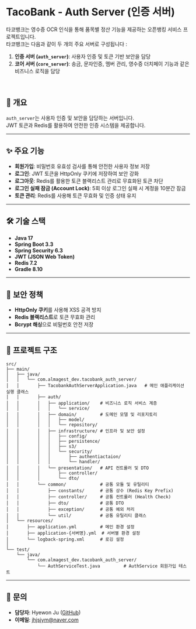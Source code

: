 # TacoBank - Auth Server (인증 서버)  
타코뱅크는 영수증 OCR 인식을 통해 품목별 정산 기능을 제공하는 오픈뱅킹 서비스 프로젝트입니다.<br>
타코뱅크는 다음과 같이 두 개의 주요 서버로 구성됩니다 :
1. **인증 서버 (`auth_server`)**: 사용자 인증 및 토큰 기반 보안을 담당
2. **코어 서버 (`core_server`)**: 송금, 문자인증, 멤버 관리, 영수증 더치페이 기능과 같은 비즈니스 로직을 담당
<br>

## **📌 개요**  
`auth_server`는 사용자 인증 및 보안을 담당하는 서버입니다. <br>
JWT 토큰과 Redis를 활용하여 안전한 인증 시스템을 제공합니다.  

---

## **✨ 주요 기능**  
- **회원가입**: 비밀번호 유효성 검사를 통해 안전한 사용자 정보 저장  
- **로그인**: JWT 토큰을 HttpOnly 쿠키에 저장하여 보안 강화  
- **로그아웃**: Redis를 활용한 토큰 블랙리스트 관리로 무효화된 토큰 차단  
- **로그인 실패 잠금 (Account Lock)**: 5회 이상 로그인 실패 시 계정을 10분간 잠금  
- **토큰 관리**: Redis를 사용해 토큰 무효화 및 인증 상태 유지  

---

## **🛠️ 기술 스택**  
- **Java 17**  
- **Spring Boot 3.3**  
- **Spring Security 6.3**  
- **JWT (JSON Web Token)**  
- **Redis 7.2**  
- **Gradle 8.10**  

---

## **🔐 보안 정책**  
- **HttpOnly 쿠키**를 사용해 XSS 공격 방지  
- **Redis 블랙리스트**로 토큰 무효화 관리  
- **Bcrypt 해싱**으로 비밀번호 안전 저장  

---

## **📂 프로젝트 구조**  
```plaintext
src/
├── main/
│   ├── java/
│   │   └── com.almagest_dev.tacobank_auth_server/
│   │       ├── TacobankAuthServerApplication.java   # 메인 애플리케이션 실행 클래스
│   │       ├── auth/
│   │       │   ├── application/    # 비즈니스 로직 서비스 계층
│   │       │   │   └── service/
│   │       │   ├── domain/         # 도메인 모델 및 리포지토리
│   │       │   │   ├── model/
│   │       │   │   └── repository/
│   │       │   ├── infrastructure/ # 인프라 및 보안 설정
│   │       │   │   ├── config/
│   │       │   │   ├── persistence/
│   │       │   │   ├── s3/
│   │       │   │   └── security/
│   │       │   │       ├── authentiactaion/
│   │       │   │       └── handler/
│   │       │   └── presentation/   # API 컨트롤러 및 DTO
│   │       │       ├── controller/
│   │       │       └── dto/
│   │       └── common/             # 공통 모듈 및 유틸리티
│   │           ├── constants/      # 공통 상수 (Redis Key Prefix)
│   │           ├── controller/     # 공통 컨트롤러 (Health Check)
│   │           ├── dto/            # 공통 DTO
│   │           ├── exception/      # 공통 예외 처리
│   │           └── util/           # 공통 유틸리티 클래스
│   └── resources/
│       ├── application.yml         # 메인 환경 설정
│       ├── application-{서버명}.yml  # 서버별 환경 설정
│       └── logback-spring.xml      # 로깅 설정
│
└── test/
    └── java/
        └── com.almagest_dev.tacobank_auth_server/
            └── AuthServiceTest.java         # AuthService 회원가입 테스트
```
---

## **💬 문의**  
- **담당자**: Hyewon Ju ([GitHub](https://github.com/hywnj))  
- **이메일**: jhjsjym@naver.com

